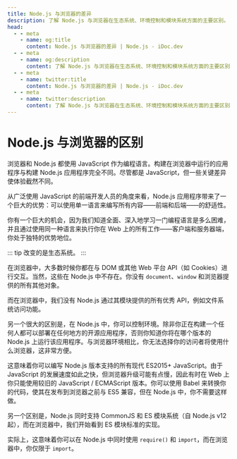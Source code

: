 ```yaml
---
title: Node.js 与浏览器的差异
description: 了解 Node.js 与浏览器在生态系统、环境控制和模块系统方面的主要区别。
head:
  - - meta
    - name: og:title
      content: Node.js 与浏览器的差异 | Node.js - iDoc.dev
  - - meta
    - name: og:description
      content: 了解 Node.js 与浏览器在生态系统、环境控制和模块系统方面的主要区别。
  - - meta
    - name: twitter:title
      content: Node.js 与浏览器的差异 | Node.js - iDoc.dev
  - - meta
    - name: twitter:description
      content: 了解 Node.js 与浏览器在生态系统、环境控制和模块系统方面的主要区别。
---
```



# Node.js 与浏览器的区别

浏览器和 Node.js 都使用 JavaScript 作为编程语言。构建在浏览器中运行的应用程序与构建 Node.js 应用程序完全不同。尽管都是 JavaScript，但一些关键差异使体验截然不同。

从广泛使用 JavaScript 的前端开发人员的角度来看，Node.js 应用程序带来了一个巨大的优势：可以使用单一语言来编写所有内容——前端和后端——的舒适性。

你有一个巨大的机会，因为我们知道全面、深入地学习一门编程语言是多么困难，并且通过使用同一种语言来执行你在 Web 上的所有工作——客户端和服务器端，你处于独特的优势地位。

::: tip
改变的是生态系统。
:::

在浏览器中，大多数时候你都在与 DOM 或其他 Web 平台 API（如 Cookies）进行交互。当然，这些在 Node.js 中不存在。你没有 `document`、`window` 和浏览器提供的所有其他对象。

而在浏览器中，我们没有 Node.js 通过其模块提供的所有优秀 API，例如文件系统访问功能。

另一个很大的区别是，在 Node.js 中，你可以控制环境。除非你正在构建一个任何人都可以部署在任何地方的开源应用程序，否则你知道你将在哪个版本的 Node.js 上运行该应用程序。与浏览器环境相比，你无法选择你的访问者将使用什么浏览器，这非常方便。

这意味着你可以编写 Node.js 版本支持的所有现代 ES2015+ JavaScript。由于 JavaScript 的发展速度如此之快，但浏览器升级可能有点慢，因此有时在 Web 上你只能使用较旧的 JavaScript / ECMAScript 版本。你可以使用 Babel 来转换你的代码，使其在发布到浏览器之前与 ES5 兼容，但在 Node.js 中，你不需要这样做。

另一个区别是，Node.js 同时支持 CommonJS 和 ES 模块系统（自 Node.js v12 起），而在浏览器中，我们开始看到 ES 模块标准的实现。

实际上，这意味着你可以在 Node.js 中同时使用 `require()` 和 `import`，而在浏览器中，你仅限于 `import`。

